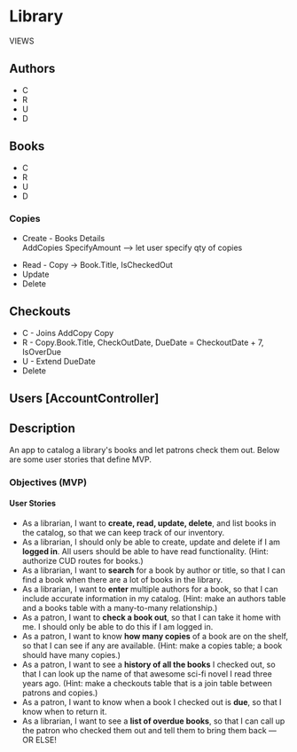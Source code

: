 # Library

VIEWS
## Authors
  * C 
  * R
  * U
  * D 
## Books
  * C
  * R
  * U
  * D
  ### Copies
  * Create - Books Details <form>AddCopies SpecifyAmount<form>
    --> let user specify qty of copies
  * Read - Copy -> Book.Title, IsCheckedOut
  * Update
  * Delete 
## Checkouts 
  * C - Joins AddCopy Copy
  * R - Copy.Book.Title, CheckOutDate, DueDate = CheckoutDate + 7, IsOverDue
  * U - Extend DueDate
  * Delete 

## Users [AccountController]

## Description

An app to catalog a library's books and let patrons check them out. Below are some user stories that define MVP.

### Objectives (MVP)

#### User Stories
* As a librarian, I want to __create, read, update, delete__, and list books in the catalog, so that we can keep track of our inventory.
* As a librarian, I should only be able to create, update and delete if I am __logged in__. All users should be able to have read functionality. (Hint: authorize CUD routes for books.)
* As a librarian, I want to __search__ for a book by author or title, so that I can find a book when there are a lot of books in the library.
* As a librarian, I want to __enter__ multiple authors for a book, so that I can include accurate information in my catalog. (Hint: make an authors table and a books table with a many-to-many relationship.)
* As a patron, I want to __check a book out__, so that I can take it home with me. I should only be able to do this if I am logged in.
* As a patron, I want to know __how many copies__ of a book are on the shelf, so that I can see if any are available. (Hint: make a copies table; a book should have many copies.)
* As a patron, I want to see a __history of all the books__ I checked out, so that I can look up the name of that awesome sci-fi novel I read three years ago. (Hint: make a checkouts table that is a join table between patrons and copies.)
* As a patron, I want to know when a book I checked out is __due__, so that I know when to return it.
* As a librarian, I want to see a __list of overdue books__, so that I can call up the patron who checked them out and tell them to bring them back — OR ELSE!